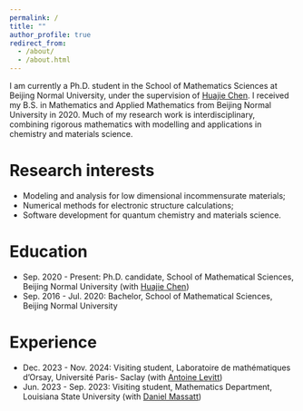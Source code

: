 ```yaml
---
permalink: /
title: ""
author_profile: true
redirect_from: 
  - /about/
  - /about.html
---
```


I am currently a Ph.D. student in the School of Mathematics Sciences at Beijing Normal University, under the supervision of [Huajie Chen](http://math0.bnu.edu.cn/~chenhuajie/). I received my B.S. in Mathematics and Applied Mathematics from Beijing Normal University in 2020. Much of my research work is interdisciplinary, combining rigorous mathematics with modelling and applications in chemistry and materials science.

Research interests
======
 * Modeling and analysis for low dimensional incommensurate materials; 
 * Numerical methods for electronic structure calculations; 
 * Software development for quantum chemistry and materials science.

Education
=====

* Sep. 2020 - Present: Ph.D. candidate, School of Mathematical Sciences, Beijing Normal University (with [Huajie Chen](http://math0.bnu.edu.cn/~chenhuajie/))
* Sep. 2016 - Jul. 2020: Bachelor, School of Mathematical Sciences, Beijing Normal University

Experience
=====
* Dec. 2023 - Nov. 2024: Visiting student, Laboratoire de mathématiques d’Orsay, Université Paris- Saclay (with [Antoine Levitt](https://www.imo.universite-paris-saclay.fr/~antoine.levitt/))
* Jun. 2023 - Sep. 2023: Visiting student, Mathematics Department, Louisiana State University (with [ Daniel Massatt](https://sites.google.com/view/danielmassatt))